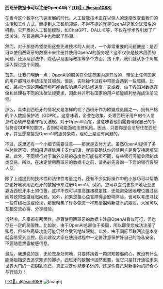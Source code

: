 **西班牙数据卡可以注册OpenAI吗？[[TG💪+ @esim1088](https://t.me/s/esim1088)]**

在当今这个数字化飞速发展的时代，人工智能技术正在以惊人的速度改变着我们的生活和工作方式。而提到人工智能领域，不得不提的就是OpenAI这家全球知名的机构。它开发的人工智能模型，如ChatGPT、DALL-E等，不仅在学术界引发了广泛关注，在普通用户中也掀起了热潮。

然而，对于那些希望使用这些先进技术的人来说，一个非常重要的问题便是：是否可以使用西班牙的数据卡来注册并使用OpenAI的服务呢？这不仅仅是技术层面的问题，还涉及到法律、隐私以及国际政策等多个方面。接下来，我们就从多个角度深入探讨这个问题。

首先，让我们明确一点：OpenAI的服务在全球范围内是开放的，理论上任何国家的用户都可以申请注册其服务。但是，实际操作过程中可能会遇到一些障碍。比如，某些地区的网络环境可能会影响用户的访问速度；又或者，由于各国对数据存储和处理有不同的法律法规要求，因此并非所有国家的用户都能顺利地完成注册流程。

那么，具体到西班牙的情况又是怎样的呢？西班牙作为欧盟成员国之一，拥有严格的个人数据保护法（GDPR）。这意味着，企业在收集、处理西班牙用户的个人信息时必须严格遵守相关法规。对于OpenAI而言，这意味着他们需要确保自己的平台符合GDPR的要求，否则就可能面临法律风险。因此，只要你是合法居住在西班牙，并且愿意接受OpenAI的服务条款，理论上是没有问题的。

不过，这里还有一个小细节需要注意——那就是支付方式。虽然OpenAI提供了多种付款选项，但如果选择信用卡支付的话，就需要确认你的信用卡是否支持跨境交易。此外，不同银行对于海外交易的态度也可能有所不同，有些银行可能会限制此类交易。所以，在决定使用西班牙的数据卡之前，请务必先咨询一下您的银行客服人员。

除了上述提到的技术性和法律性考量之外，还有不少实际操作中的小技巧可以帮助您更好地利用西班牙的数据卡来注册OpenAI。例如，您可以尝试更换IP地址至更靠近西班牙本土的位置，这样不仅可以提高连接稳定性，还能避免因地理位置过远而导致的速度延迟问题。另外，如果您担心语言障碍会影响体验，也可以考虑寻找一些在线社区或论坛，那里聚集了许多像您一样热爱探索新技术的朋友，大家可以互相交流心得、分享经验。

当然啦，凡事都有两面性。尽管使用西班牙的数据卡注册OpenAI看似可行，但也存在一定的局限性。比如说，由于OpenAI总部位于美国，所以即使您成功注册了账号，但某些高级功能可能仍然会受到地域限制。此外，由于国际互联网流量本身就容易受到监控，因此建议大家在使用过程中一定要注意保护好自己的隐私安全，不要随意泄露敏感信息。

最后，我想说的是，无论您身处何地，只要怀揣着一颗求知若渴的心，就没有什么能够阻挡您去追求知识的脚步。西班牙的数据卡固然重要，但它只是打开通往未来世界大门的一把钥匙而已。真正决定你能走多远的，还是你自己对新事物的好奇心与行动力！

[[TG💪+ @esim1088](https://t.me/s/esim1088) ![Image](https://i.postimg.cc/4NQfJmqS/Snipaste-2025-05-13-00-14-12.png)]